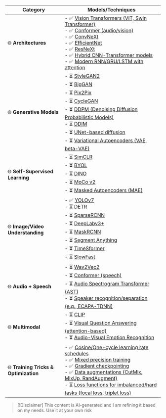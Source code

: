 | Category                           | Models/Techniques                                                                                                                                                                                                                                    |
|-------------------------------------|-----------------------------------------------------------------------------------------------------------------------------------------------------------------------------------------------------------------------------------------------------|
| 🌐 **Architectures**                | - ✅ [Vision Transformers (ViT, Swin Transformer)](https://arxiv.org/abs/2010.11929)<br>- ✅ [Conformer (audio/vision)](https://arxiv.org/abs/2005.08100)<br>- ✅ [ConvNeXt](https://arxiv.org/abs/2201.03545)<br>- ✅ [EfficientNet](https://arxiv.org/abs/1905.11946)<br>- ✅ [ResNeXt](https://arxiv.org/abs/1611.05431)<br>- ✅ [Hybrid CNN-Transformer models](https://arxiv.org/abs/2103.15808)<br>- ✅ [Modern RNN/GRU/LSTM with attention](https://arxiv.org/abs/1409.0473) |
| 🌐 **Generative Models**            | - ⏳ [StyleGAN2](https://arxiv.org/abs/1912.04958)<br>- ⏳ [BigGAN](https://arxiv.org/abs/1809.11096)<br>- ⏳ [Pix2Pix](https://arxiv.org/abs/1611.07004)<br>- ⏳ [CycleGAN](https://arxiv.org/abs/1703.10593)<br>- ⏳ [DDPM (Denoising Diffusion Probabilistic Models)](https://arxiv.org/abs/2006.11239)<br>- ⏳ [DDIM](https://arxiv.org/abs/2010.02502)<br>- ⏳ [UNet-based diffusion](https://arxiv.org/abs/1505.04597)<br>- ⏳ [Variational Autoencoders (VAE, beta-VAE)](https://arxiv.org/abs/1312.6114) |
| 🌐 **Self-Supervised Learning**     | - ⏳ [SimCLR](https://arxiv.org/abs/2002.05709)<br>- ⏳ [BYOL](https://arxiv.org/abs/2006.07733)<br>- ⏳ [DINO](https://arxiv.org/abs/2104.14294)<br>- ⏳ [MoCo v2](https://arxiv.org/abs/2003.04297)<br>- ⏳ [Masked Autoencoders (MAE)](https://arxiv.org/abs/2111.06377) |
| 🌐 **Image/Video Understanding**    | - ✅ [YOLOv7](https://arxiv.org/abs/2207.02696)<br>- ⏳ [DETR](https://arxiv.org/abs/2005.12872)<br>- ⏳ [SparseRCNN](https://arxiv.org/abs/2011.12450)<br>- ⏳ [DeepLabv3+](https://arxiv.org/abs/1802.02611)<br>- ⏳ [MaskRCNN](https://arxiv.org/abs/1703.06870)<br>- ⏳ [Segment Anything](https://arxiv.org/abs/2304.02643)<br>- ⏳ [TimeSformer](https://arxiv.org/abs/2102.05095)<br>- ⏳ [SlowFast](https://arxiv.org/abs/1812.03982) |
| 🌐 **Audio + Speech**               | - ⏳ [Wav2Vec2](https://arxiv.org/abs/2006.11477)<br>- ⏳ [Conformer (speech)](https://arxiv.org/abs/2005.08100)<br>- ⏳ [Audio Spectrogram Transformer (AST)](https://arxiv.org/abs/2104.01778)<br>- ⏳ [Speaker recognition/separation (e.g., ECAPA-TDNN)](https://arxiv.org/abs/2005.07143) |
| 🌐 **Multimodal**                   | - ⏳ [CLIP](https://arxiv.org/abs/2103.00020)<br>- ⏳ [Visual Question Answering (attention-based)](https://arxiv.org/abs/1512.02902)<br>- ⏳ [Audio-Visual Emotion Recognition](https://arxiv.org/abs/1806.09592) |
| 🌐 **Training Tricks & Optimization** | - ✅ [Cosine/One-cycle learning rate schedules](https://arxiv.org/abs/1608.03983)<br>- ✅ [Mixed precision training](https://arxiv.org/abs/1710.03740)<br>- ✅ [Gradient checkpointing](https://arxiv.org/abs/1604.06174)<br>- ✅ [Data augmentations (CutMix, MixUp, RandAugment)](https://arxiv.org/abs/1905.04899)<br>- ⏳ [Loss functions for imbalanced/hard tasks (focal loss, triplet loss)](https://arxiv.org/abs/1708.02002) |




> [!Disclaimer] 
> This content is AI-generated and I am refining it based on my needs. Use it at your own risk